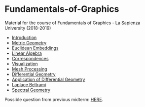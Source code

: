 # Fundamentals-of-Graphics
Material for the course of Fundamentals  of Graphics - La Sapienza University (2018-2019)

- <a href='https://github.com/theroggio/Fundamentals-of-Graphics/blob/master/Intro.md'>Introduction</a>
- <a href='https://github.com/theroggio/Fundamentals-of-Graphics/blob/master/Metric%20Geometry.md'>Metric Geometry</a>
- <a href='https://github.com/theroggio/Fundamentals-of-Graphics/blob/master/Euclidean%20Embeddings.md'>Euclidean Embeddings</a>
- <a href='https://github.com/theroggio/Fundamentals-of-Graphics/blob/master/Linear%20Algebra.md'>Linear Algebra</a>
- <a href='https://github.com/theroggio/Fundamentals-of-Graphics/blob/master/Correspondences.md'>Correspondences</a>
- <a href='https://github.com/theroggio/Fundamentals-of-Graphics/blob/master/Visualization.md'>Visualization</a>
- <a href='https://github.com/theroggio/Fundamentals-of-Graphics/blob/master/Mesh%20Processing.md'>Mesh Processing</a>
- <a href='https://github.com/theroggio/Fundamentals-of-Graphics/blob/master/Differential%20Geometry.md'>Differential Geometry</a>
- <a href='https://github.com/theroggio/Fundamentals-of-Graphics/blob/master/Application%20of%20Differential%20Geometry.md'>Application of Differential Geometry</a>
- <a href='https://github.com/theroggio/Fundamentals-of-Graphics/blob/master/Laplace%20Beltrami.md'>Laplace Beltrami</a>
- <a href='https://github.com/theroggio/Fundamentals-of-Graphics/blob/master/Spectral%20Geoemtry.md'>Spectral Geometry</a>

Possible question from previous midterm: <a href='https://github.com/theroggio/Fundamentals-of-Graphics/blob/master/MidTerm.md'>HERE</a>.
